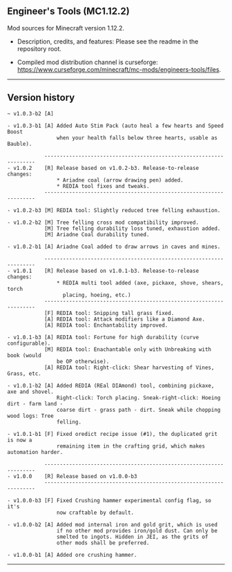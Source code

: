 
## Engineer's Tools (MC1.12.2)

Mod sources for Minecraft version 1.12.2.

- Description, credits, and features: Please see the readme in the repository root.

- Compiled mod distribution channel is curseforge: https://www.curseforge.com/minecraft/mc-mods/engineers-tools/files.

----
## Version history

    ~ v1.0.3-b2 [A]

    - v1.0.3-b1 [A] Added Auto Stim Pack (auto heal a few hearts and Speed Boost
                    when your health falls below three hearts, usable as Bauble).

                -------------------------------------------------------------------
    - v1.0.2    [R] Release based on v1.0.2-b3. Release-to-release changes:
                    * Ariadne coal (arrow drawing pen) added.
                    * REDIA tool fixes and tweaks.
                -------------------------------------------------------------------

    - v1.0.2-b3 [M] REDIA tool: Slightly reduced tree felling exhaustion.

    - v1.0.2-b2 [M] Tree felling cross mod compatibility improved.
                [M] Tree felling durability loss tuned, exhaustion added.
                [M] Ariadne Coal durability tuned.

    - v1.0.2-b1 [A] Ariadne Coal added to draw arrows in caves and mines.

                -------------------------------------------------------------------
    - v1.0.1    [R] Release based on v1.0.1-b3. Release-to-release changes:
                    * REDIA multi tool added (axe, pickaxe, shove, shears, torch
                      placing, hoeing, etc.)
                -------------------------------------------------------------------
                [F] REDIA tool: Snipping tall grass fixed.
                [A] REDIA tool: Attack modifiers like a Diamond Axe.
                [A] REDIA tool: Enchantability improved.

    - v1.0.1-b3 [A] REDIA tool: Fortune for high durability (curve configurable).
                [M] REDIA tool: Enachantable only with Unbreaking with book (would
                    be OP otherwise).
                [A] REDIA tool: Right-click: Shear harvesting of Vines, Grass, etc.

    - v1.0.1-b2 [A] Added REDIA (REal DIAmond) tool, combining pickaxe, axe and shovel.
                    Right-click: Torch placing. Sneak-right-click: Hoeing dirt - farm land -
                    coarse dirt - grass path - dirt. Sneak while chopping wood logs: Tree
                    felling.

    - v1.0.1-b1 [F] Fixed oredict recipe issue (#1), the duplicated grit is now a
                    remaining item in the crafting grid, which makes automation harder.

                -------------------------------------------------------------------
    - v1.0.0    [R] Release based on v1.0.0-b3
                -------------------------------------------------------------------

    - v1.0.0-b3 [F] Fixed Crushing hammer experimental config flag, so it's
                    now craftable by default.

    - v1.0.0-b2 [A] Added mod internal iron and gold grit, which is used
                    if no other mod provides iron/gold dust. Can only be
                    smelted to ingots. Hidden in JEI, as the grits of
                    other mods shall be preferred.

    - v1.0.0-b1 [A] Added ore crushing hammer.

----

